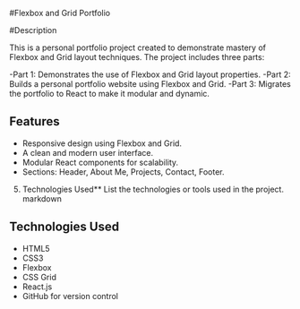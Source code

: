 #Flexbox and Grid Portfolio

#Description

This is a personal portfolio project created to demonstrate mastery of Flexbox and Grid layout techniques. The project includes three parts:

-Part 1: Demonstrates the use of Flexbox and Grid layout properties.
-Part 2: Builds a personal portfolio website using Flexbox and Grid.
-Part 3: Migrates the portfolio to React to make it modular and dynamic.

## Features

- Responsive design using Flexbox and Grid.
- A clean and modern user interface.
- Modular React components for scalability.
- Sections: Header, About Me, Projects, Contact, Footer.


5. Technologies Used**
List the technologies or tools used in the project.
markdown
## Technologies Used

- HTML5
- CSS3
- Flexbox
- CSS Grid
- React.js
- GitHub for version control


